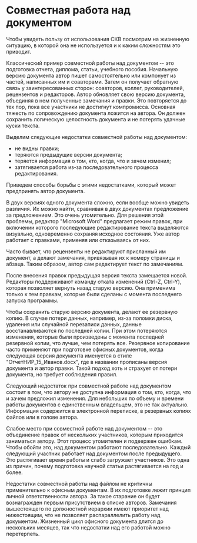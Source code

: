 # Совместная работа над документом

Чтобы увидеть пользу от использования СКВ посмотрим на жизненную ситуацию, в которой она не используется и к каким сложностям это приводит.

<!-- Работа с постоянно изменяющимися электронным документом -->
Классический пример совместной работы над документом -- это подготовка отчета, диплома, статьи, учебного пособия.
Начальную версию документа автор пишет самостоятельно или компонует из частей, написанных им и соавторами.
Затем он получает обратную связь у заинтересованных сторон: соавторов, коллег, руководителей, рецензентов и редакторов.
Автор обновляет свою версию документа, объединяя в нем полученные замечания и правки.
Это повторяется до тех пор, пока все участники не достигнут компромисса.
Основная тяжесть по сопровождению документа ложится на автора.
Он должен сохранить логическую целостность документа и не потерять удачные куски текста.

Выделим следующие недостатки совместной работы над документом:
* не видны правки;
* теряются предыдущие версии документа;
* теряется информация о том, кто, когда, что и зачем изменил;
* затягивается работа из-за последовательного процесса редактирования.

Приведем способы борьбы с этими недостатками, который может предпринять автор документа.

<!-- Недостаток: не видны правки -->
В двух версиях одного документа сложно, если вообще можно увидеть различия.
Их можно найти, сравнивая в двух документах предложение за предложением.
Это очень утомительно.
Для решения этой проблемы, редактор "Microsoft Word" предлагает режим правок, при включении которого последующие редактирование текста выделяются визуально, одновременно сохраняя исходное состояния.
Уже автор работает с правками, применяя или отказываясь от них.

Часто бывает, что рецензенты не редактируют присланный им документ, а делают замечания, привязывая их к номеру страницы и абзаца.
Таким образом, автор сам редактирует текст по замечаниям.

<!-- Недостаток: теряются предыдущие версии документа -->
После внесения правок предыдущая версия текста замещается новой.
Редакторы поддерживают команду отката изменений (Ctrl-Z, Ctrl-Y), которая позволяет вернуть назад старую версию.
Она применима только к тем правкам, которые были сделаны с момента последнего запуска программы.

<!-- Резервное копирование файлов -->
Чтобы сохранить старую версию документа, делают ее резервную копию.
В случае потери данных, например, из-за поломки диска, удаления или случайной перезаписи данных, данные восстанавливаются по последней копии.
При этом потеряются изменения, которые были произведены с момента последней резервной копии, что лучше, чем потерять все.
Резервное копирование часто применяют при подготовке офисных документов, когда следующая версия документа именуется в стиле "ОтчетНИР_15_Иванов.docx", где в названии прописаны версия документа и автор правки.
Такой подход хоть и страхует от потери документа, но требует соблюдения правил.

<!-- Недостаток: кто, когда, что и зачем предложил изменения -->
Следующий недостаток при совместной работе над документом состоит в том, что автору не доступна информация о том, кто, когда, что и зачем предложил изменения.
Для небольших по объему и времени работы документов с единственным владельцем, это не так актуально.
Информация содержится в электронной переписке, в резервных копиях файлов или в голове автора.

<!-- Недостаток: последовательная работа -->
Слабое место при совместной работе над документом -- это объединение правок от нескольких участников, которым приходится заниматься автору.
Этот процесс утомителен и подвержен ошибкам.
Чтобы обойти это, над документом работают последовательно.
Каждый следующий участник работает над документом после предыдущего.
Это растягивает время работы и слабо загружает участников.
Это одна из причин, почему подготовка научной статьи растягивается на год и более.

<!-- Некритичность недостатков совместной работы над офисным документом -->
Недостатки совместной работы над файлом не критичны применительно к офисным документам.
В их подготовке лежит принцип личной ответственности автора.
За такое старание он будет вознагражден первым присутствием в списке авторов.
Замечания вышестоящего по должностной иерархии имеют приоритет над нижестоящим, что не позволяет распараллелить работу над документом.
Жизненный цикл офисного документа длится до нескольких месяцев, так что недостатки над его работой можно перетерпеть.

